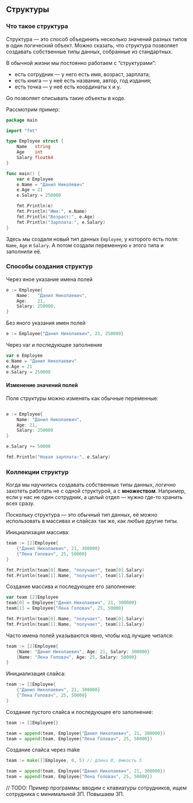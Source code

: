 ## Структуры

### Что такое структура

Структура — это способ объединить несколько значений разных типов в один логический объект.
Можно сказать, что структура позволяет создавать собственные типы данных, собранные из стандартных.

В обычной жизни мы постоянно работаем с “структурами”:
- есть сотрудник — у него есть имя, возраст, зарплата;
- есть книга — у неё есть название, автор, год издания;
- есть точка — у неё есть координаты x и y.

Go позволяет описывать такие объекты в коде.

Рассмотрим пример:

```go
package main

import "fmt"

type Employee struct {
    Name   string
    Age    int
    Salary float64
}

func main() {
    var e Employee
    e.Name = "Данил Николевич"
    e.Age = 21
    e.Salary = 250000

    fmt.Println(e)
    fmt.Println("Имя:", e.Name)
    fmt.Println("Возраст:", e.Age)
    fmt.Println("Зарплата:", e.Salary)
}
```

Здесь мы создали новый тип данных `Employee`, у которого есть поля: `Name`, `Age` и `Salary`.
А потом создали переменную `e` этого типа и заполнили её.

### Способы создания структур

Через яное указание имена полей

```go
e := Employee{
    Name:   "Данил Николаевич",
    Age:    21,
    Salary: 250000,
}
```

Без яного указания имен полей

```go
e := Employee{"Данил Николаевич", 21, 250000}
```

Через var и последующее заполнение

```go
var e Employee
e.Name = "Данил Николаевич"
e.Age = 21
e.Salary = 250000
```

#### Изменение значений полей

Поля структуры можно изменять как обычные переменные:

```go

e := Employee{
    Name: "Данил Николаевич", 
    Age: 21, 
    Salary: 250000
}

e.Salary += 50000

fmt.Println("Новая зарплата:", e.Salary)
```

### Коллекции структур

Когда мы научились создавать собственные типы данных, логично захотеть работать не с одной структурой, а с **множеством**.
Например, если у нас не один сотрудник, а целый отдел — нужно где-то хранить всех сразу.

Поскольку структура — это обычный тип данных, её можно использовать в массивах и слайсах так же, как любые другие типы.

Инициализация массива:

```go
team := [2]Employee{
    {"Данил Николаевич", 21, 300000}
    {"Лена Головач", 25, 50000}
}

fmt.Println(team[0].Name, "получает", team[0].Salary)
fmt.Println(team[1].Name, "получает", team[1].Salary)
```

Создание массива и последующее его заполнение:
```go
var team [2]Employee
team[0] = Employee{"Данил Николаевич", 21, 300000}
team[1] = Employee{"Лена Головач", 25, 50000}

fmt.Println(team[0].Name, "получает", team[0].Salary)
fmt.Println(team[1].Name, "получает", team[1].Salary)
```

Часто имена полей указываются явно, чтобы код лучщие читался:

```go
team := [2]Employee{
    {Name: "Данил Николаевич", Age: 21, Salary: 300000}
    {Name: "Лена Головач", Age: 25, Salary: 50000}
}
```

Инициализация слайса:

```go
team := []Employee{
    {"Данил Николаевич", 21, 300000}
    {"Лена Головач", 25, 50000}
}
```

Создание пустого слайса и последующее его заполнение:

```go
team := []Employee{}

team = append(team, Employee{"Данил Николаевич", 21, 300000})
team = append(team, Employee{"Лена Головач", 25, 50000})
```

Создание слайса через make

```go
team := make([]Employee, 0, 5) // длина 0, ёмкость 5

team = append(team, Employee{"Данил Николаевич", 21, 300000})
team = append(team, Employee{"Лена Головач", 25, 50000})
```

// TODO: Пример программы: вводим с клавиатуры сотрудников, ищем сотрудника с минимальной ЗП. Повышаем ЗП.
